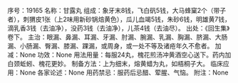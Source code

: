 序号：19165
名称：甘露丸
组成：象牙末8钱，飞白矾5钱，大马蜂窠2个（带子者），刺猬皮1张（上2味用新砂锅焙黄色），瓜儿血竭5钱，朱砂6钱，明雄黄7钱，滴乳香3钱（去油净），没药3钱（去油净），儿茶4钱（去油尽）。
出处：《回生集》卷下。
主治：眼漏、鼻漏、耳漏、牙漏、肘漏、腕漏、乳漏、胸漏、脐漏、大肠漏、小肠漏、臀漏、膝漏、踝漏，或周身，或一处不等及诸疮年久不愈者。
加减：None
功效：None
用法用量：每服24丸，槐花煎汤冲黄酒空心送下。药内加白颈蚯蚓、槐花更妙。
制备方法：上为细末，熔黄蜡为丸，如梧桐子大。
临床应用：None
各家论述：None
用药禁忌：服药后忌醋、荤腥、气恼。
附注：None
